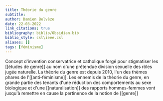 ```yaml
---
title: Théorie du genre
subtitle:
author: Damien Belvèze
date: 22-03-2022
link_citations: true
bibliography: biblio/Obsidian.bib
biblio_style: csl\ieee.csl
aliases: []
tags: [féminisme]
---
```


Concept d'invention conservatrice et catholique forgé pour stigmatiser les [[études de genre]] au nom d'une prétendue division sexuelle des rôles jugée naturelle.
La théorie du genre est depuis 2010, l'un des thèmes phares de l'[[anti-féminisme]]. 
Les ennemis de la théorie du genre, en grande partie des tenants d'une réduction des comportements au sexe biologique et d'une [[naturalisation]] des rapports hommes-femmes vont jusqu'à remettre en cause la pertinence de la notion de [[genre]] 